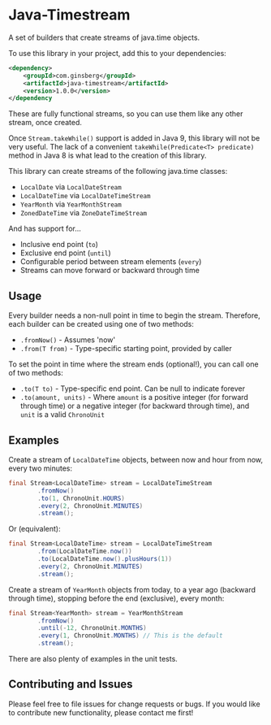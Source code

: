 # Java-Timestream
A set of builders that create streams of java.time objects. 

To use this library in your project, add this to your dependencies:

```xml
<dependency>
    <groupId>com.ginsberg</groupId>
    <artifactId>java-timestream</artifactId>
    <version>1.0.0</version>
</dependency
```

These are fully functional streams, so you can use them like any other stream, once created. 

Once `Stream.takeWhile()` support is added in Java 9, this library will not be very useful. The lack
of a convenient `takeWhile(Predicate<T> predicate)` method in Java 8 is what lead to the creation
of this library. 

   
This library can create streams of the following java.time classes:

+ `LocalDate` via `LocalDateStream`
+ `LocalDateTime` via `LocalDateTimeStream`
+ `YearMonth` via `YearMonthStream`
+ `ZonedDateTime` via `ZoneDateTimeStream`

And has support for...

+ Inclusive end point (`to`)
+ Exclusive end point (`until`)
+ Configurable period between stream elements (`every`)
+ Streams can move forward or backward through time

## Usage

Every builder needs a non-null point in time to begin the stream. Therefore, each
builder can be created using one of two methods:

+ `.fromNow()` - Assumes 'now'
+ `.from(T from)` - Type-specific starting point, provided by caller

To set the point in time where the stream ends (optional!), you can call one of two methods:

+ `.to(T to)` - Type-specific end point. Can be null to indicate forever
+ `.to(amount, units)` - Where `amount` is a positive integer (for forward through time) or a negative integer (for backward through time), and `unit` is a valid `ChronoUnit`

## Examples

Create a stream of `LocalDateTime` objects, between now and hour from now, every two minutes:

```java
final Stream<LocalDateTime> stream = LocalDateTimeStream
        .fromNow()
        .to(1, ChronoUnit.HOURS)
        .every(2, ChronoUnit.MINUTES)
        .stream();
```

Or (equivalent):

```java
final Stream<LocalDateTime> stream = LocalDateTimeStream
        .from(LocalDateTime.now())
        .to(LocalDateTime.now().plusHours(1))
        .every(2, ChronoUnit.MINUTES)
        .stream();
```

Create a stream of `YearMonth` objects from today, to a year ago (backward through time), stopping before the end (exclusive),
every month:

```java
final Stream<YearMonth> stream = YearMonthStream
        .fromNow()
        .until(-12, ChronoUnit.MONTHS)
        .every(1, ChronoUnit.MONTHS) // This is the default
        .stream();
```

There are also plenty of examples in the unit tests.

## Contributing and Issues

Please feel free to file issues for change requests or bugs. If you would like to contribute new functionality, please contact me first!